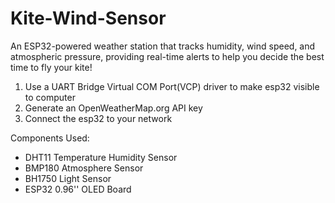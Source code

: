 # Kite-Wind-Sensor
An ESP32-powered weather station that tracks humidity, wind speed, and atmospheric pressure, providing real-time alerts to help you decide the best time to fly your kite!

1. Use a UART Bridge Virtual COM Port(VCP) driver to make esp32 visible to computer
2. Generate an OpenWeatherMap.org API key 
3. Connect the esp32 to your network 


Components Used: 
- DHT11 Temperature Humidity Sensor
- BMP180 Atmosphere Sensor 
- BH1750 Light Sensor
- ESP32 0.96'' OLED Board



